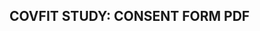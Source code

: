 ## COVFIT STUDY: CONSENT FORM PDF

<object data="/covfit/docs/assets/sturrocks-consent-form.pdf" width="500" height="500"  type="application/pdf"></object>
